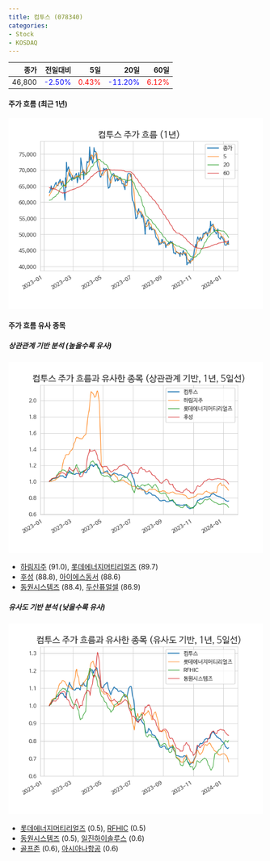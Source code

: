 ```yaml
---
title: 컴투스 (078340)
categories:
- Stock
- KOSDAQ
---
```


|종가|전일대비|5일|20일|60일|
|---:|-------:|--:|---:|---:|
|46,800|<span style="color: blue">-2.50%</span>|<span style="color: red">0.43%</span>|<span style="color: blue">-11.20%</span>|<span style="color: red">6.12%</span>|

<!-- more -->


#### 주가 흐름 (최근 1년)
![078340](/assets/images/stock/078340.png)


#### 주가 흐름 유사 종목


##### 상관관계 기반 분석 (높을수록 유사)
![078340](/assets/images/stock/078340_corr.png)
- [하림지주](/003380/) (91.0), [롯데에너지머티리얼즈](/020150/) (89.7)
- [후성](/093370/) (88.8), [아이에스동서](/010780/) (88.6)
- [동원시스템즈](/014820/) (88.4), [두산퓨얼셀](/336260/) (86.9)


##### 유사도 기반 분석 (낮을수록 유사)	
![078340](/assets/images/stock/078340_sim.png)
- [롯데에너지머티리얼즈](/020150/) (0.5), [RFHIC](/218410/) (0.5)
- [동원시스템즈](/014820/) (0.5), [일진하이솔루스](/271940/) (0.6)
- [골프존](/215000/) (0.6), [아시아나항공](/020560/) (0.6)